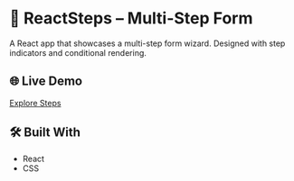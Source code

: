 # 🧭 ReactSteps – Multi-Step Form

A React app that showcases a multi-step form wizard. Designed with step indicators and conditional rendering.

## 🌐 Live Demo
[Explore Steps](https://reactste.netlify.app/)

## 🛠️ Built With
- React
- CSS

